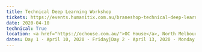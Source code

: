 ```yaml
---
title: Technical Deep Learning Workshop
tickets: https://events.humanitix.com.au/braneshop-technical-deep-learning-workshop-april
date: 2020-04-10
technical: True
location: <a href="https://ochouse.com.au/">OC House</a>, North Melbourne
dates: Day 1 - April 10, 2020 - Friday|Day 2 - April 13, 2020 - Monday|Afternoon - As arranged.
---
```

